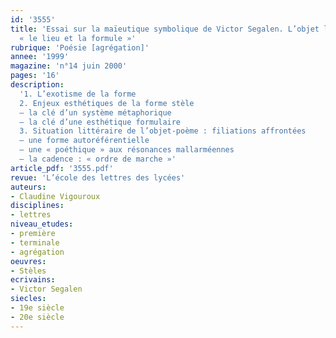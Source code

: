 ```yaml
---
id: '3555'
title: 'Essai sur la maïeutique symbolique de Victor Segalen. L’objet littéraire :
  « le lieu et la formule »'
rubrique: 'Poésie [agrégation]'
annee: '1999'
magazine: 'n°14 juin 2000'
pages: '16'
description: 
  '1. L’exotisme de la forme
  2. Enjeux esthétiques de la forme stèle
  – la clé d’un système métaphorique
  – la clé d’une esthétique formulaire
  3. Situation littéraire de l’objet-poème : filiations affrontées
  – une forme autoréférentielle
  – une « poéthique » aux résonances mallarméennes
  – la cadence : « ordre de marche »'
article_pdf: '3555.pdf'
revue: 'L’école des lettres des lycées'
auteurs:
- Claudine Vigouroux
disciplines:
- lettres
niveau_etudes:
- première
- terminale
- agrégation
oeuvres:
- Stèles
ecrivains:
- Victor Segalen
siecles:
- 19e siècle
- 20e siècle
---
```

